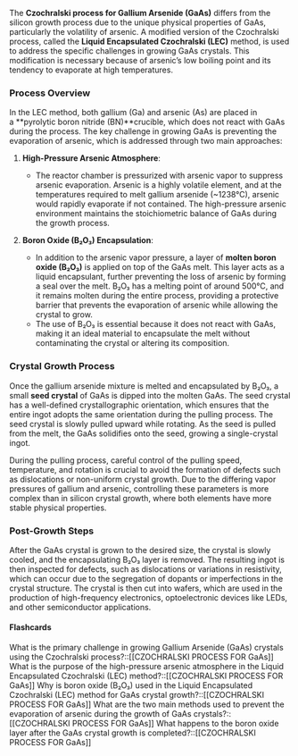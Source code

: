 The **Czochralski process for Gallium Arsenide (GaAs)** differs from the silicon growth process due to the unique physical properties of GaAs, particularly the volatility of arsenic. A modified version of the Czochralski process, called the **Liquid Encapsulated Czochralski (LEC)** method, is used to address the specific challenges in growing GaAs crystals. This modification is necessary because of arsenic’s low boiling point and its tendency to evaporate at high temperatures.

### Process Overview

In the LEC method, both gallium (Ga) and arsenic (As) are placed in a **pyrolytic boron nitride (BN)**crucible, which does not react with GaAs during the process. The key challenge in growing GaAs is preventing the evaporation of arsenic, which is addressed through two main approaches:

1. **High-Pressure Arsenic Atmosphere**:
    
    - The reactor chamber is pressurized with arsenic vapor to suppress arsenic evaporation. Arsenic is a highly volatile element, and at the temperatures required to melt gallium arsenide (~1238°C), arsenic would rapidly evaporate if not contained. The high-pressure arsenic environment maintains the stoichiometric balance of GaAs during the growth process.
2. **Boron Oxide (B₂O₃) Encapsulation**:
    
    - In addition to the arsenic vapor pressure, a layer of **molten boron oxide (B₂O₃)** is applied on top of the GaAs melt. This layer acts as a liquid encapsulant, further preventing the loss of arsenic by forming a seal over the melt. B₂O₃ has a melting point of around 500°C, and it remains molten during the entire process, providing a protective barrier that prevents the evaporation of arsenic while allowing the crystal to grow.
    - The use of B₂O₃ is essential because it does not react with GaAs, making it an ideal material to encapsulate the melt without contaminating the crystal or altering its composition​.

### Crystal Growth Process

Once the gallium arsenide mixture is melted and encapsulated by B₂O₃, a small **seed crystal** of GaAs is dipped into the molten GaAs. The seed crystal has a well-defined crystallographic orientation, which ensures that the entire ingot adopts the same orientation during the pulling process. The seed crystal is slowly pulled upward while rotating. As the seed is pulled from the melt, the GaAs solidifies onto the seed, growing a single-crystal ingot.

During the pulling process, careful control of the pulling speed, temperature, and rotation is crucial to avoid the formation of defects such as dislocations or non-uniform crystal growth. Due to the differing vapor pressures of gallium and arsenic, controlling these parameters is more complex than in silicon crystal growth, where both elements have more stable physical properties.

### Post-Growth Steps

After the GaAs crystal is grown to the desired size, the crystal is slowly cooled, and the encapsulating B₂O₃ layer is removed. The resulting ingot is then inspected for defects, such as dislocations or variations in resistivity, which can occur due to the segregation of dopants or imperfections in the crystal structure. The crystal is then cut into wafers, which are used in the production of high-frequency electronics, optoelectronic devices like LEDs, and other semiconductor applications.

#### Flashcards
What is the primary challenge in growing Gallium Arsenide (GaAs) crystals using the Czochralski process?::[[CZOCHRALSKI PROCESS FOR GaAs]]
What is the purpose of the high-pressure arsenic atmosphere in the Liquid Encapsulated Czochralski (LEC) method?::[[CZOCHRALSKI PROCESS FOR GaAs]]
Why is boron oxide (B₂O₃) used in the Liquid Encapsulated Czochralski (LEC) method for GaAs crystal growth?::[[CZOCHRALSKI PROCESS FOR GaAs]]
What are the two main methods used to prevent the evaporation of arsenic during the growth of GaAs crystals?::[[CZOCHRALSKI PROCESS FOR GaAs]]
What happens to the boron oxide layer after the GaAs crystal growth is completed?::[[CZOCHRALSKI PROCESS FOR GaAs]]
